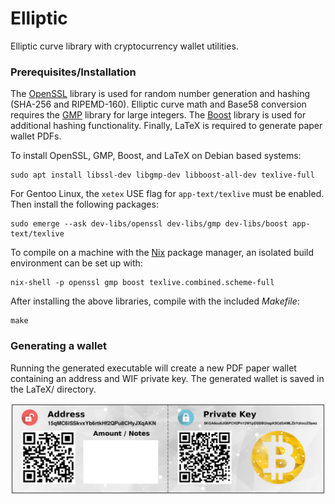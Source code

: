 # Elliptic

Elliptic curve library with cryptocurrency wallet utilities.

### Prerequisites/Installation

The <a href="https://www.openssl.org/">OpenSSL</a> library is used for random
number generation and hashing (SHA-256 and RIPEMD-160). Elliptic curve math and
Base58 conversion requires the <a href="https://gmplib.org/">GMP</a> library
for large integers. The <a href="https://www.boost.org/">Boost</a> library is
used for additional hashing functionality. Finally, LaTeX is required to
generate paper wallet PDFs.

To install OpenSSL, GMP, Boost, and LaTeX on Debian based systems:

```
sudo apt install libssl-dev libgmp-dev libboost-all-dev texlive-full
```

For Gentoo Linux, the `xetex` USE flag for `app-text/texlive` must be enabled.
Then install the following packages:

```
sudo emerge --ask dev-libs/openssl dev-libs/gmp dev-libs/boost app-text/texlive
```

To compile on a machine with the <a href="https://nixos.org/nix/">Nix</a> package
manager, an isolated build environment can be set up with:

```
nix-shell -p openssl gmp boost texlive.combined.scheme-full
```

After installing the above libraries, compile with the included *Makefile*:

```
make
```

### Generating a wallet

Running the generated executable will create a new PDF paper wallet containing
an address and WIF private key. The generated wallet is saved in the LaTeX/
directory.

![Paper wallet screenshot](LaTeX/images/example.png)

